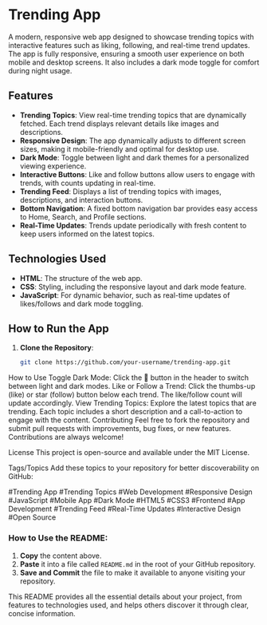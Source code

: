 # Trending App

A modern, responsive web app designed to showcase trending topics with interactive features such as liking, following, and real-time trend updates. The app is fully responsive, ensuring a smooth user experience on both mobile and desktop screens. It also includes a dark mode toggle for comfort during night usage.

## Features

- **Trending Topics**: View real-time trending topics that are dynamically fetched. Each trend displays relevant details like images and descriptions.
- **Responsive Design**: The app dynamically adjusts to different screen sizes, making it mobile-friendly and optimal for desktop use.
- **Dark Mode**: Toggle between light and dark themes for a personalized viewing experience.
- **Interactive Buttons**: Like and follow buttons allow users to engage with trends, with counts updating in real-time.
- **Trending Feed**: Displays a list of trending topics with images, descriptions, and interaction buttons.
- **Bottom Navigation**: A fixed bottom navigation bar provides easy access to Home, Search, and Profile sections.
- **Real-Time Updates**: Trends update periodically with fresh content to keep users informed on the latest topics.

## Technologies Used

- **HTML**: The structure of the web app.
- **CSS**: Styling, including the responsive layout and dark mode feature.
- **JavaScript**: For dynamic behavior, such as real-time updates of likes/follows and dark mode toggling.

## How to Run the App

1. **Clone the Repository**:
   ```bash
   git clone https://github.com/your-username/trending-app.git
How to Use
Toggle Dark Mode: Click the 🌙 button in the header to switch between light and dark modes.
Like or Follow a Trend: Click the thumbs-up (like) or star (follow) button below each trend. The like/follow count will update accordingly.
View Trending Topics: Explore the latest topics that are trending. Each topic includes a short description and a call-to-action to engage with the content.
Contributing
Feel free to fork the repository and submit pull requests with improvements, bug fixes, or new features. Contributions are always welcome!

License
This project is open-source and available under the MIT License.

Tags/Topics
Add these topics to your repository for better discoverability on GitHub:

#Trending App
#Trending Topics
#Web Development
#Responsive Design
#JavaScript
#Mobile App
#Dark Mode
#HTML5
#CSS3
#Frontend
#App Development
#Trending Feed
#Real-Time Updates
#Interactive Design
#Open Source
<br>

### How to Use the README:

1. **Copy** the content above.
2. **Paste** it into a file called `README.md` in the root of your GitHub repository.
3. **Save and Commit** the file to make it available to anyone visiting your repository.

This README provides all the essential details about your project, from features to technologies used, and helps others discover it through clear, concise information.
